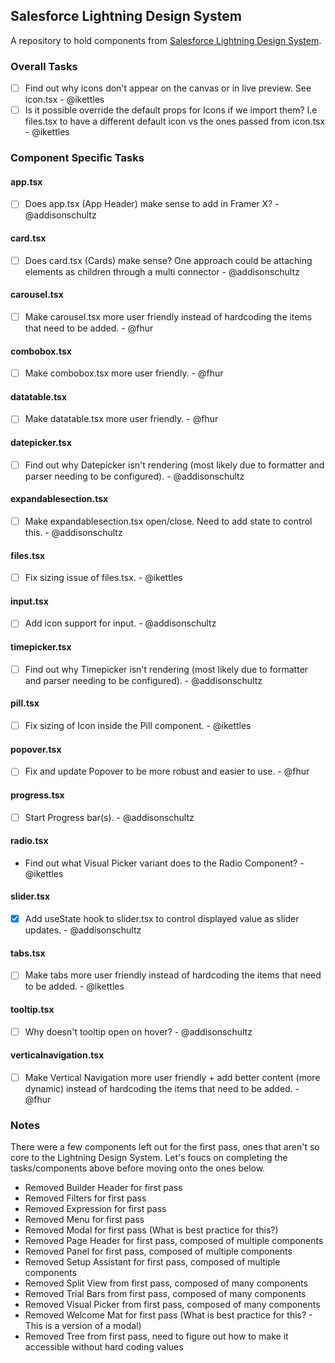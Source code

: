 ## Salesforce Lightning Design System

A repository to hold components from [Salesforce Lightning Design System](https://react.lightningdesignsystem.com/).

### Overall Tasks

- [ ] Find out why icons don't appear on the canvas or in live preview. See icon.tsx - @ikettles
- [ ] Is it possible override the default props for Icons if we import them? I.e files.tsx to have a different default icon vs the ones passed from icon.tsx - @ikettles

### Component Specific Tasks

#### app.tsx

- [ ] Does app.tsx (App Header) make sense to add in Framer X? - @addisonschultz

#### card.tsx

- [ ] Does card.tsx (Cards) make sense? One approach could be attaching elements as children through a multi connector - @addisonschultz

#### carousel.tsx

- [ ] Make carousel.tsx more user friendly instead of hardcoding the items that need to be added. - @fhur

#### combobox.tsx

- [ ] Make combobox.tsx more user friendly. - @fhur

#### datatable.tsx

- [ ] Make datatable.tsx more user friendly. - @fhur

#### datepicker.tsx

- [ ] Find out why Datepicker isn't rendering (most likely due to formatter and parser needing to be configured). - @addisonschultz

#### expandablesection.tsx

- [ ] Make expandablesection.tsx open/close. Need to add state to control this. - @addisonschultz

#### files.tsx

- [ ] Fix sizing issue of files.tsx. - @ikettles

#### input.tsx

- [ ] Add icon support for input. - @addisonschultz

#### timepicker.tsx

- [ ] Find out why Timepicker isn't rendering (most likely due to formatter and parser needing to be configured). - @addisonschultz

#### pill.tsx

- [ ] Fix sizing of Icon inside the Pill component. - @ikettles

#### popover.tsx

- [ ] Fix and update Popover to be more robust and easier to use. - @fhur

#### progress.tsx

- [ ] Start Progress bar(s). - @addisonschultz

#### radio.tsx

- Find out what Visual Picker variant does to the Radio Component? - @ikettles

#### slider.tsx

- [x] Add useState hook to slider.tsx to control displayed value as slider updates. - @addisonschultz

#### tabs.tsx

- [ ] Make tabs more user friendly instead of hardcoding the items that need to be added. - @ikettles

#### tooltip.tsx

- [ ] Why doesn't tooltip open on hover? - @addisonschultz

#### verticalnavigation.tsx

- [ ] Make Vertical Navigation more user friendly + add better content (more dynamic) instead of hardcoding the items that need to be added. - @fhur

### Notes

There were a few components left out for the first pass, ones that aren't so core to the Lightning Design System. Let's foucs on completing the tasks/components above before moving onto the ones below.

- Removed Builder Header for first pass
- Removed Filters for first pass
- Removed Expression for first pass
- Removed Menu for first pass
- Removed Modal for first pass (What is best practice for this?)
- Removed Page Header for first pass, composed of multiple components
- Removed Panel for first pass, composed of multiple components
- Removed Setup Assistant for first pass, composed of multiple components
- Removed Split View from first pass, composed of many components
- Removed Trial Bars from first pass, composed of many components
- Removed Visual Picker from first pass, composed of many components
- Removed Welcome Mat for first pass (What is best practice for this? - This is a version of a modal)
- Removed Tree from first pass, need to figure out how to make it accessible without hard coding values
